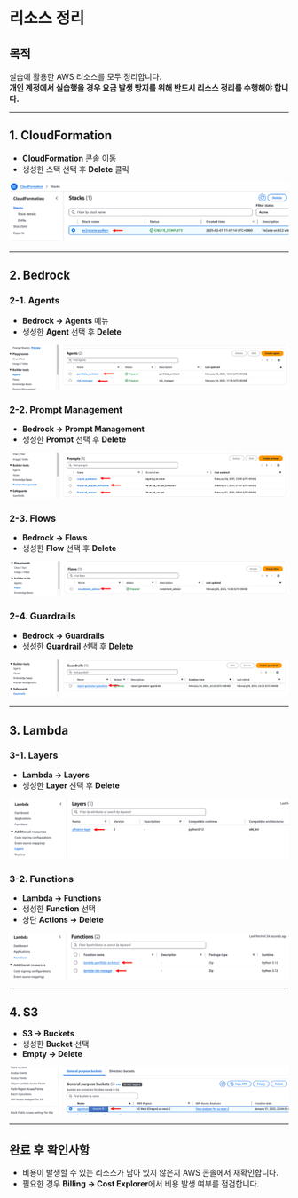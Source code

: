 # 리소스 정리

## 목적

실습에 활용한 AWS 리소스를 모두 정리합니다.  
**개인 계정에서 실습했을 경우 요금 발생 방지를 위해 반드시 리소스 정리를 수행해야 합니다.**

---

## 1. CloudFormation

- **CloudFormation** 콘솔 이동
- 생성한 스택 선택 후 **Delete** 클릭

![Picture1](./images/Picture1.png)

---

## 2. Bedrock

### 2-1. Agents

- **Bedrock → Agents** 메뉴
- 생성한 **Agent** 선택 후 **Delete**

![Picture2](./images/Picture2.png)

### 2-2. Prompt Management

- **Bedrock → Prompt Management**
- 생성한 **Prompt** 선택 후 **Delete**

![Picture3](./images/Picture3.png)

### 2-3. Flows

- **Bedrock → Flows**
- 생성한 **Flow** 선택 후 **Delete**

![Picture4](./images/Picture4.png)

### 2-4. Guardrails

- **Bedrock → Guardrails**
- 생성한 **Guardrail** 선택 후 **Delete**

![Picture5](./images/Picture5.png)

---

## 3. Lambda

### 3-1. Layers

- **Lambda → Layers**
- 생성한 **Layer** 선택 후 **Delete**

![Picture6](./images/Picture6.png)

### 3-2. Functions

- **Lambda → Functions**
- 생성한 **Function** 선택
- 상단 **Actions → Delete**

![Picture7](./images/Picture7.png)

---

## 4. S3

- **S3 → Buckets**
- 생성한 **Bucket** 선택
- **Empty → Delete**

![Picture8](./images/Picture8.png)

---

## 완료 후 확인사항

- 비용이 발생할 수 있는 리소스가 남아 있지 않은지 AWS 콘솔에서 재확인합니다.
- 필요한 경우 **Billing → Cost Explorer**에서 비용 발생 여부를 점검합니다.

